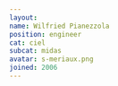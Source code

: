 ```yaml
---
layout:
name: Wilfried Pianezzola
position: engineer
cat: ciel
subcat: midas
avatar: s-meriaux.png
joined: 2006
---
```


